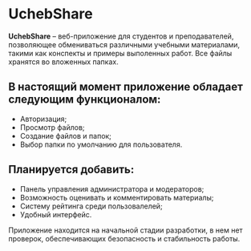 # UchebShare
**UchebShare** – веб-приложение для студентов и преподавателей, позволяющее обмениваться различными учебными материалами, такими как конспекты и примеры выполенных работ. Все файлы хранятся во вложенных папках.


## В настоящий момент приложение обладает следующим функционалом:
+ Авторизация;
+ Просмотр файлов;
+ Создание файлов и папок;
+ Выбор папки по умолчанию для пользователя.


## Планируется добавить:
+ Панель управления администратора и модераторов;
+ Возможность оценивать и комментировать материалы;
+ Систему рейтинга среди пользовалелей;
+ Удобный интерфейс.

Приложение находится на начальной стадии разработки, в нем нет проверок, обеспечивающих безопасность и стабильность работы.
